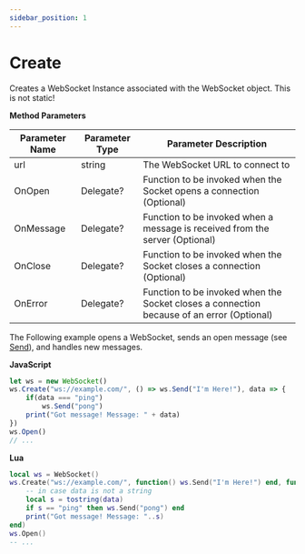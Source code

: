 ```yaml
---
sidebar_position: 1
---
```


# Create

Creates a WebSocket Instance associated with the WebSocket object. This is not static!

**Method Parameters**

Parameter Name | Parameter Type | Parameter Description
--- | --- | ---
url | string | The WebSocket URL to connect to
OnOpen | Delegate? | Function to be invoked when the Socket opens a connection (Optional)
OnMessage | Delegate? | Function to be invoked when a message is received from the server (Optional)
OnClose | Delegate? | Function to be invoked when the Socket closes a connection (Optional)
OnError | Delegate? | Function to be invoked when the Socket closes a connection because of an error (Optional)

The Following example opens a WebSocket, sends an open message (see [Send](./send)), and handles new messages.

**JavaScript**
```js
let ws = new WebSocket()
ws.Create("ws://example.com/", () => ws.Send("I'm Here!"), data => {
    if(data === "ping")
        ws.Send("pong")
    print("Got message! Message: " + data)
})
ws.Open()
// ...
```

**Lua**
```lua
local ws = WebSocket()
ws.Create("ws://example.com/", function() ws.Send("I'm Here!") end, function(data)
    -- in case data is not a string
    local s = tostring(data)
    if s == "ping" then ws.Send("pong") end
    print("Got message! Message: "..s)
end)
ws.Open()
-- ...
```